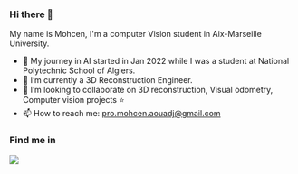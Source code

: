 ### Hi there 👋

My name is Mohcen, I'm a computer Vision student in Aix-Marseille University.

- 🔭 My journey in AI started in Jan 2022 while I was a student at National Polytechnic School of Algiers. 
- 🌱 I’m currently a 3D Reconstruction Engineer.
- 👯 I’m looking to collaborate on 3D reconstruction, Visual odometry, Computer vision projects :star:
- 📫 How to reach me: pro.mohcen.aouadj@gmail.com 

### Find me in
<a href="https://www.linkedin.com/in/mohcenaouadj/"><img src="https://img.shields.io/static/v1?label=&logo=linkedin&message=linkedin&color=blue"></a>
